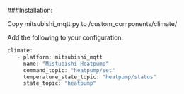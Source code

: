 

###Installation:

Copy mitsubishi_mqtt.py to <home assistant config directory>/custom_components/climate/

Add the following to your configuration:
```c++
climate:
   - platform: mitsubishi_mqtt
     name: "Mistubishi Heatpump"
     command_topic: "heatpump/set"
     temperature_state_topic: "heatpump/status"
     state_topic: "heatpump"

```
